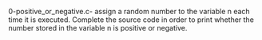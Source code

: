 0-positive_or_negative.c- assign a random number to the variable n each time it is executed. Complete the source code in order to print whether the number stored in the variable n is positive or negative.


